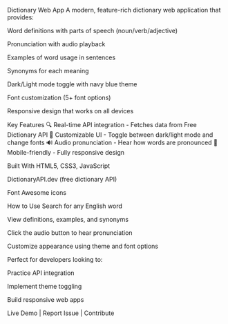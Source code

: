 Dictionary Web App
A modern, feature-rich dictionary web application that provides:

Word definitions with parts of speech (noun/verb/adjective)

Pronunciation with audio playback

Examples of word usage in sentences

Synonyms for each meaning

Dark/Light mode toggle with navy blue theme

Font customization (5+ font options)

Responsive design that works on all devices

Key Features
🔍 Real-time API integration - Fetches data from Free Dictionary API
🎨 Customizable UI - Toggle between dark/light mode and change fonts
🔊 Audio pronunciation - Hear how words are pronounced
📱 Mobile-friendly - Fully responsive design

Built With
HTML5, CSS3, JavaScript

DictionaryAPI.dev (free dictionary API)

Font Awesome icons

How to Use
Search for any English word

View definitions, examples, and synonyms

Click the audio button to hear pronunciation

Customize appearance using theme and font options

Perfect for developers looking to:

Practice API integration

Implement theme toggling

Build responsive web apps

Live Demo | Report Issue | Contribute
